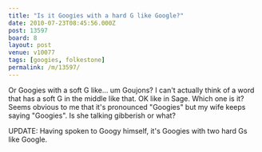 ```yaml
---
title: "Is it Googies with a hard G like Google?"
date: 2010-07-23T08:45:56.000Z
post: 13597
board: 8
layout: post
venue: v10077
tags: [googies, folkestone]
permalink: /m/13597/
---
```

Or Googies with a soft G like... um Goujons? I can't actually think of a word that has a soft G in the middle like that. OK like in Sage. Which one is it? Seems obvious to me that it's pronounced "Googies" but my wife keeps saying "Googies". Is she talking gibberish or what?

UPDATE: Having spoken to Googy himself, it's Googies with two hard Gs like Google.
